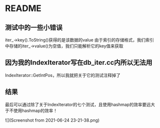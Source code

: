 # README
## 测试中的一些小错误
iter_->key().ToString()获得的是该数据的value
由于索引的存储格式，我们索引中存储的iter_->value()为空值，我们只能解析它的key值来获取
## 因为我的IndexIterator写在db_iter.cc内所以无法用
IndexIterator::GetIntPos，所以我就把关于它的测试注释掉了
## 结果 

最后可以通过除了关于IndexIterator的七个测试，且使用hashmap的效率要远大于不使用hashmap的效率！ 

 ![](Screenshot from 2021-06-24 23-21-38.png)
